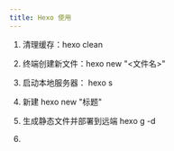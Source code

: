 ```yaml
---
title: Hexo 使用
---
```

1. 清理缓存：hexo clean

2. 终端创建新文件：hexo new "<文件名>"

3. 启动本地服务器：  hexo  s
4. 新建 hexo new "标题"
5. 生成静态文件并部署到远端  hexo  g -d
6. 

